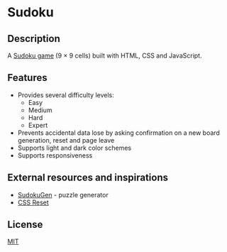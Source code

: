# Sudoku

## Description

A [Sudoku game](https://en.wikipedia.org/wiki/Sudoku) (9 × 9 cells) built with HTML, CSS and JavaScript.

## Features

- Provides several difficulty levels:
  - Easy
  - Medium
  - Hard
  - Expert
- Prevents accidental data lose by asking confirmation on a new board generation, reset and page leave
- Supports light and dark color schemes
- Supports responsiveness

## External resources and inspirations

- [SudokuGen](https://github.com/petewritescode/sudoku-gen) - puzzle generator
- [CSS Reset](https://www.joshwcomeau.com/css/custom-css-reset/#the-css-reset-1)

## License

[MIT](./LICENSE)
